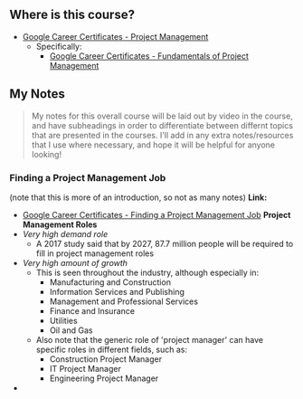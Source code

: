 ## Where is this course?
- [Google Career Certificates - Project Management](https://www.youtube.com/c/GoogleCareerCertificates/playlists)
	- Specifically:
		- [Google Career Certificates - Fundamentals of Project Management](https://www.youtube.com/watch?v=y7LDaaFeNn4&list=PLTZYG7bZ1u6puLWxUtqAjZkIB4dB_JFzk)

## My Notes
> My notes for this overall course will be laid out by video in the course, and have subheadings in order to differentiate between differnt topics that are presented in the courses. I'll add in any extra notes/resources that I use where necessary, and hope it will be helpful for anyone looking!

### Finding a Project Management Job
(note that this is more of an introduction, so not as many notes)
**Link:**
- [Google Career Certificates - Finding a Project Management Job](https://youtu.be/y7LDaaFeNn4)
**Project Management Roles**
- *Very high demand role*
	- A 2017 study said that by 2027, 87.7 million people will be required to fill in project management roles
- *Very high amount of growth*
	- This is seen throughout the industry, although especially in:
		- Manufacturing and Construction
		- Information Services and Publishing
		- Management and Professional Services
		- Finance and Insurance
		- Utilities
		- Oil and Gas
	- Also note that the generic role of 'project manager' can have specific roles in different fields, such as:
		- Construction Project Manager
		- IT Project Manager
		- Engineering Project Manager
- 
